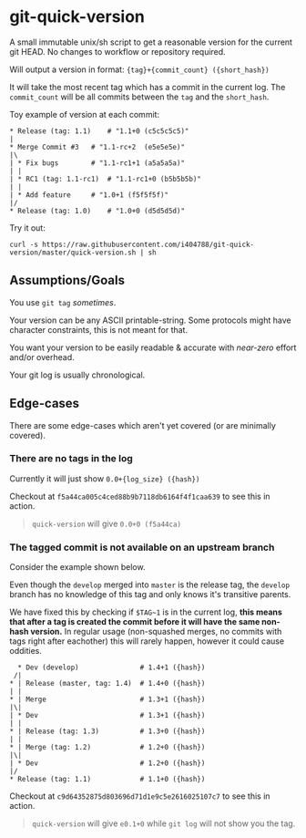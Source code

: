 # git-quick-version
A small immutable unix/sh script to get a reasonable version for the current git HEAD. No changes to workflow or repository required.

Will output a version in format: `{tag}+{commit_count} ({short_hash})`

It will take the most recent tag which has a commit in the current log. The `commit_count` will be all commits between the `tag` and the `short_hash`.

Toy example of version at each commit:
```
* Release (tag: 1.1)    # "1.1+0 (c5c5c5c5)"
|
* Merge Commit #3	# "1.1-rc+2  (e5e5e5e)"
|\
| * Fix bugs 		# "1.1-rc1+1 (a5a5a5a)"
| |
| * RC1 (tag: 1.1-rc1)  # "1.1-rc1+0 (b5b5b5b)"
| |
| * Add feature		# "1.0+1 (f5f5f5f)"
|/
* Release (tag: 1.0)    # "1.0+0 (d5d5d5d)"
```

Try it out:
```
curl -s https://raw.githubusercontent.com/i404788/git-quick-version/master/quick-version.sh | sh
```

## Assumptions/Goals
You use `git tag` *sometimes*.

Your version can be any ASCII printable-string. Some protocols might have character constraints, this is not meant for that.

You want your version to be easily readable & accurate with *near-zero* effort and/or overhead.

Your git log is usually chronological.

## Edge-cases
There are some edge-cases which aren't yet covered (or are minimally covered).

### There are no tags in the log
Currently it will just show `0.0+{log_size} ({hash})`

Checkout at `f5a44ca005c4ced88b9b7118db6164f4f1caa639` to see this in action.
> `quick-version` will give `0.0+0 (f5a44ca)`

### The tagged commit is not available on an upstream branch
Consider the example shown below.

Even though the `develop` merged into `master` is the release tag, the `develop` branch has no knowledge of this tag and only knows it's transitive parents.

We have fixed this by checking if `$TAG~1` is in the current log, **this means that after a tag is created the commit before it will have the same non-hash version.**
In regular usage (non-squashed merges, no commits with tags right after eachother) this will rarely happen, however it could cause oddities.

```
  * Dev (develop)				# 1.4+1 ({hash})
 /|
* | Release (master, tag: 1.4)	# 1.4+0 ({hash})
| |
* | Merge						# 1.3+1 ({hash})
|\|
| * Dev							# 1.3+1 ({hash})
| |
* | Release (tag: 1.3)			# 1.3+0 ({hash})
| |
* | Merge (tag: 1.2)			# 1.2+0 ({hash})
|\|
| * Dev							# 1.2+0 ({hash})
|/
* Release (tag: 1.1)			# 1.1+0 ({hash})
```

Checkout at `c9d64352875d803696d71d1e9c5e2616025107c7` to see this in action.

> `quick-version` will give `e0.1+0` while `git log` will not show you the tag.
